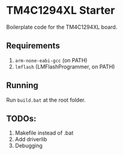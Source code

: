 # TM4C1294XL Starter

Boilerplate code for the TM4C1294XL board.

## Requirements

1. `arm-none-eabi-gcc` (on PATH)
2. `lmflash` (LMFlashProgrammer, on PATH)

## Running

Run `build.bat` at the root folder.

## TODOs:

1. Makefile instead of .bat
2. Add driverlib
3. Debugging